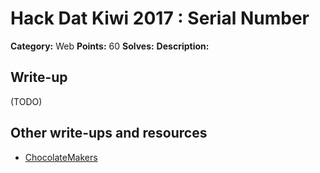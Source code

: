 # Hack Dat Kiwi 2017 : Serial Number

**Category:** Web
**Points:** 60
**Solves:**
**Description:**

## Write-up

(TODO)

## Other write-ups and resources

* [ChocolateMakers](https://l4ser.github.io/hackdatkiwi2017serialnumber)
